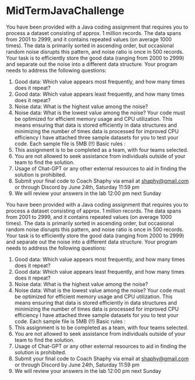 # MidTermJavaChallenge

You have been provided with a Java coding assignment that requires you to process a dataset
consisting of approx. 1 million records. The data spans from 2001 to 2999, and it contains repeated
values (on average 1000 times). The data is primarily sorted in ascending order, but occasional
random noise disrupts this pattern, and noise ratio is once in 500 records. Your task is to efficiently
store the good data (ranging from 2000 to 2999) and separate out the noise into a different data
structure.
Your program needs to address the following questions:
1. Good data: Which value appears most frequently, and how many times does it repeat?
2. Good data: Which value appears least frequently, and how many times does it repeat?
3. Noise data: What is the highest value among the noise?
4. Noise data: What is the lowest value among the noise?
   Your code must be optimized for efficient memory usage and CPU utilization. This means ensuring
   that data is stored efficiently in data structures and minimizing the number of times data is processed
   for improved CPU efficiency
   I have attached three sample datasets for you to test your code. Each sample file is 5MB (!!)
   Basic rules :
1. This assignment is to be completed as a team, with four teams selected.
2. You are not allowed to seek assistance from individuals outside of your team to find the solution.
3. Usage of Chat-GPT or any other external resources to aid in finding the solution is prohibited.
4. Submit your final code to Coach Shaphy via email at shaphy@gmail.com or through Discord by
   June 24th, Saturday 11:59 pm
5. We will review your answers in the lab 12:00 pm next Sunday

You have been provided with a Java coding assignment that requires you to process a dataset
consisting of approx. 1 million records. The data spans from 2001 to 2999, and it contains repeated
values (on average 1000 times). The data is primarily sorted in ascending order, but occasional
random noise disrupts this pattern, and noise ratio is once in 500 records. Your task is to efficiently
store the good data (ranging from 2000 to 2999) and separate out the noise into a different data
structure.
Your program needs to address the following questions:
1. Good data: Which value appears most frequently, and how many times does it repeat?
2. Good data: Which value appears least frequently, and how many times does it repeat?
3. Noise data: What is the highest value among the noise?
4. Noise data: What is the lowest value among the noise?
   Your code must be optimized for efficient memory usage and CPU utilization. This means ensuring
   that data is stored efficiently in data structures and minimizing the number of times data is processed
   for improved CPU efficiency
   I have attached three sample datasets for you to test your code. Each sample file is 5MB (!!)
   Basic rules :
1. This assignment is to be completed as a team, with four teams selected.
2. You are not allowed to seek assistance from individuals outside of your team to find the solution.
3. Usage of Chat-GPT or any other external resources to aid in finding the solution is prohibited.
4. Submit your final code to Coach Shaphy via email at shaphy@gmail.com or through Discord by
   June 24th, Saturday 11:59 pm
5. We will review your answers in the lab 12:00 pm next Sunday